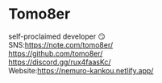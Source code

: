 # Tomo8er
self-proclaimed developer 😏 <br>
SNS:https://note.com/tomo8er/ <br>
    https://github.com/tomo8er/ <br>
    https://discord.gg/rux4faasKc/ <br>
Website:https://nemuro-kankou.netlify.app/ <br>